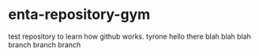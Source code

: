 # enta-repository-gym
test repository to learn how github works.
tyrone hello there
blah blah blah
branch branch branch
